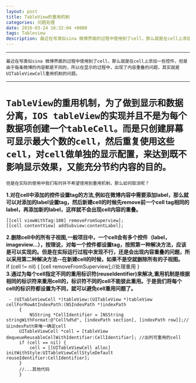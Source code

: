 ```yaml
---
layout: post
title: TableView的重用机制
categories: 问题处理
date: 2016-03-24 16:32:04 +0800
tags: Tableview
description: 最近在写类似sina 微博界面的过程中使用到了cell，那么就是在cell上添加一些控件，但是由于每条微博的内容都是不同的，所以在显示的过程中，出现了内容重叠的问题，其实就是UITableViewCell重用机制的问题。
---
```

---

    最近在写类似sina 微博界面的过程中使用到了cell，那么就是在cell上添加一些控件，但是由于每条微博的内容都是不同的，所以在显示的过程中，出现了内容重叠的问题，其实就是UITableViewCell重用机制的问题。
----
`TableView的重用机制，为了做到显示和数据分离，IOS tableView的实现并且不是为每个数据项创建一个tableCell。而是只创建屏幕可显示最大个数的cell，然后重复使用这些cell，对cell做单独的显示配置，来达到既不影响显示效果，又能充分节约内容的目的。`        
==========
    但是在实际的使用中我们有时并不希望使用到重用机制，那么如何取消呢？
**1.对在cell中添加的控件设置tag的方法,例如在微博内容中需要添加label，那么就可以对添加的label设置tag，然后新建cell的时候先remove前一个cell tag相同的label，再添加新的label，这样就不会出现cell内容的重叠。**

    [[cell viewWithTag:100] removeFromSuperview];
    [[cell contentView] addSubview:contentLabel];
**2.删除cell中的所有子视图,一般项目中，一个cell会有多个控件（label，imageview...），按理说，对每一个控件都设置tag，按照第一种解决方法，应该是可以实现的。但是在实际运行过程中发现不行，还是会出现内容重叠的问题，所以采用第二种解决方法--在新建cell的时候，如果不是空就删除所有的子视图。**    
     if (cell != nil)
         {
            [cell removeFromSuperview];//处理重用
         }  
**3.通过为每个cell指定不同的重用标识符(reuseIdentifier)来解决,重用机制是根据相同的标识符来重用cell的，标识符不同的cell不能彼此重用。于是我们将每个cell的标识符都设置为不同，就可以避免cell重用问题了。**    
```
 - (UITableViewCell *)tableView:(UITableView *)tableView cellForRowAtIndexPath:(NSIndexPath *)indexPath
     {
         NSString *CellIdentifier = [NSString stringWithFormat:@"Cell%d%d", [indexPath section], [indexPath row]];//以indexPath来唯一确定cell
     UITableViewCell *cell = [tableView dequeueReusableCellWithIdentifier:CellIdentifier]; //出列可重用的cell
     if (cell == nil) {
         cell = [[UITableViewCell alloc] initWithStyle:UITableViewCellStyleDefault reuseIdentifier:CellIdentifier];
     }
     //...其他代码
     }
```         
